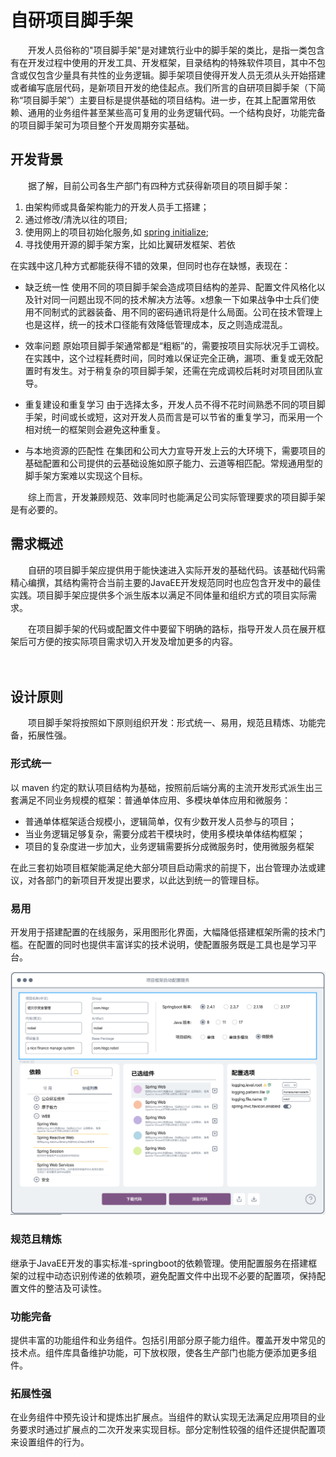 # 自研项目脚手架

　　开发人员俗称的"项目脚手架"是对建筑行业中的脚手架的类比，是指一类包含有在开发过程中使用的开发工具、开发框架，目录结构的特殊软件项目，其中不包含或仅包含少量具有共性的业务逻辑。脚手架项目使得开发人员无须从头开始搭建或者编写底层代码，是新项目开发的绝佳起点。我们所言的自研项目脚手架（下简称“项目脚手架”）主要目标是提供基础的项目结构。进一步，在其上配置常用依赖、通用的业务组件甚至某些高可复用的业务逻辑代码。一个结构良好，功能完备的项目脚手架可为项目整个开发周期夯实基础。
　　
## 开发背景

　　据了解，目前公司各生产部门有四种方式获得新项目的项目脚手架：
1. 由架构师或具备架构能力的开发人员手工搭建；
2. 通过修改/清洗以往的项目;
3. 使用网上的项目初始化服务,如 [spring initialize](https://start.spring.io/);
4. 寻找使用开源的脚手架方案，比如比翼研发框架、若依

在实践中这几种方式都能获得不错的效果，但同时也存在缺憾，表现在：

- 缺乏统一性
使用不同的项目脚手架会造成项目结构的差异、配置文件风格化以及针对同一问题出现不同的技术解决方法等。x想象一下如果战争中士兵们使用不同制式的武器装备、用不同的密码通讯将是什么局面。公司在技术管理上也是这样，统一的技术口径能有效降低管理成本，反之则造成混乱。

- 效率问题
原始项目脚手架通常都是“粗粝”的，需要按项目实际状况手工调校。在实践中，这个过程耗费时间，同时难以保证完全正确，漏项、重复或无效配置时有发生。对于稍复杂的项目脚手架，还需在完成调校后耗时对项目团队宣导。

- 重复建设和重复学习
由于选择太多，开发人员不得不花时间熟悉不同的项目脚手架，时间或长或短，这对开发人员而言是可以节省的重复学习，而采用一个相对统一的框架则会避免这种重复。

- 与本地资源的匹配性
在集团和公司大力宣导开发上云的大环境下，需要项目的基础配置和公司提供的云基础设施如原子能力、云道等相匹配。常规通用型的脚手架方案难以实现这个目标。

　　综上而言，开发兼顾规范、效率同时也能满足公司实际管理要求的项目脚手架是有必要的。


## 需求概述

　　自研的项目脚手架应提供用于能快速进入实际开发的基础代码。该基础代码需精心编撰，其结构需符合当前主要的JavaEE开发规范同时也应包含开发中的最佳实践。项目脚手架应提供多个派生版本以满足不同体量和组织方式的项目实际需求。

　　在项目脚手架的代码或配置文件中要留下明确的路标，指导开发人员在展开框架后可方便的按实际项目需求切入开发及增加更多的内容。

　　
## 设计原则

　　项目脚手架将按照如下原则组织开发：形式统一、易用，规范且精炼、功能完备，拓展性强。

### 形式统一
以 maven 约定的默认项目结构为基础，按照前后端分离的主流开发形式派生出三套满足不同业务规模的框架：普通单体应用、多模块单体应用和微服务：

- 普通单体框架适合规模小，逻辑简单，仅有少数开发人员参与的项目；
- 当业务逻辑足够复杂，需要分成若干模块时，使用多模块单体结构框架；
- 项目的复杂度进一步加大，业务逻辑需要拆分成微服务时，使用微服务框架

在此三套初始项目框架能满足绝大部分项目启动需求的前提下，出台管理办法或建议，对各部门的新项目开发提出要求，以此达到统一的管理目标。

### 易用
开发用于搭建配置的在线服务，采用图形化界面，大幅降低搭建框架所需的技术门槛。在配置的同时也提供丰富详实的技术说明，使配置服务既是工具也是学习平台。

<img src="../assets/image-20220512160009854.png" alt="配置服务界面" style="zoom:50%;" />

### 规范且精炼
继承于JavaEE开发的事实标准-springboot的依赖管理。使用配置服务在搭建框架的过程中动态识别传递的依赖项，避免配置文件中出现不必要的配置项，保持配置文件的整洁及可读性。

### 功能完备
提供丰富的功能组件和业务组件。包括引用部分原子能力组件。覆盖开发中常见的技术点。组件库具备维护功能，可下放权限，使各生产部门也能方便添加更多组件。

### 拓展性强
在业务组件中预先设计和提炼出扩展点。当组件的默认实现无法满足应用项目的业务要求时通过扩展点的二次开发来实现目标。部分定制性较强的组件还提供配置项来设置组件的行为。














